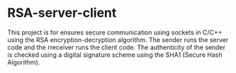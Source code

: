 RSA-server-client
================

This project is for ensures secure communication using sockets in C/C++ using the RSA encryption-decryption algorithm. The sender runs the server code and the rreceiver runs the client code. The authenticity of the sender is checked using a digital signature scheme using the SHA1 (Secure Hash Algorithm).
